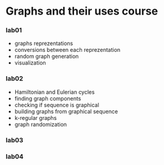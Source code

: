 # Graphs and their uses course

### lab01
- graphs reprezentations
- conversions between each reprezentation
- random graph generation
- visualization

### lab02
- Hamiltonian and Eulerian cycles
- finding graph components
- checking if sequence is graphical
- building graphs from graphical sequence
- k-regular graphs
- graph randomization

### lab03
### lab04
